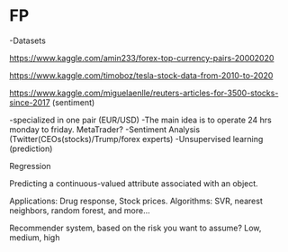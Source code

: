 # FP


-Datasets

https://www.kaggle.com/amin233/forex-top-currency-pairs-20002020

https://www.kaggle.com/timoboz/tesla-stock-data-from-2010-to-2020

https://www.kaggle.com/miguelaenlle/reuters-articles-for-3500-stocks-since-2017 (sentiment)


-specialized in one pair (EUR/USD)
-The main idea is to operate 24 hrs monday to friday. MetaTrader?
-Sentiment Analysis (Twitter(CEOs(stocks)/Trump/forex experts)
-Unsupervised learning (prediction)

Regression

Predicting a continuous-valued attribute associated with an object.

Applications: Drug response, Stock prices.
Algorithms: SVR, nearest neighbors, random forest, and more...

Recommender system, based on the risk you want to assume? Low, medium, high




